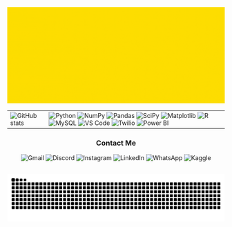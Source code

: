 <img src="images/profile1.gif" alt="Hello I'm Ashton" />

<table align="center">
  <tr>
    <td>
      <img src="https://github-readme-stats.vercel.app/api?username=asegnibo&count_private=true&show_icons=true&theme=gruvbox_light&include_all_commits=true" alt="GitHub stats" width="800"/>
    </td>
    <td>
      <img src="https://img.shields.io/badge/python-3670A0?style=for-the-badge&logo=python&logoColor=ffdd54" alt="Python"/>
      <img src="https://img.shields.io/badge/numpy-%23013243.svg?style=for-the-badge&logo=numpy&logoColor=white" alt="NumPy"/>
      <img src="https://img.shields.io/badge/pandas-%23150458.svg?style=for-the-badge&logo=pandas&logoColor=white" alt="Pandas"/>
      <img src="https://img.shields.io/badge/SciPy-%230C55A5.svg?style=for-the-badge&logo=scipy&logoColor=white" alt="SciPy"/>
      <img src="https://img.shields.io/badge/Matplotlib-%23ffffff.svg?style=for-the-badge&logo=Matplotlib&logoColor=black" alt="Matplotlib"/>
      <img src="https://img.shields.io/badge/r-%23276DC3.svg?style=for-the-badge&logo=r&logoColor=white" alt="R"/>
      <img src="https://img.shields.io/badge/mysql-4479A1.svg?style=for-the-badge&logo=mysql&logoColor=white" alt="MySQL"/>
      <img src="https://img.shields.io/badge/Visual%20Studio%20Code-0078d7.svg?style=for-the-badge&logo=visual-studio-code&logoColor=white" alt="VS Code"/>
      <img src="https://img.shields.io/badge/Twilio-F22F46?style=for-the-badge&logo=Twilio&logoColor=white" alt="Twilio"/>
      <img src="https://img.shields.io/badge/power_bi-F2C811?style=for-the-badge&logo=powerbi&logoColor=black" alt="Power BI"/>
    </td>
  </tr>
</table>



<!-- tutorial: https://github.com/anuraghazra/github-readme-stats/blob/master/docs/readme_pt-BR.md --> 
<!--![Anurag's GitHub stats](https://github-readme-stats.vercel.app/api?username=asegnibo&count_private=true&show_icons=true&theme=gotham&include_all_commits=true)-->
<!--[Top Langs](https://github-readme-stats.vercel.app/api/top-langs/?username=asegnibo&layout=compact)"-->

<!--![Python](https://img.shields.io/badge/python-3670A0?style=for-the-badge&logo=python&logoColor=ffdd54)
![NumPy](https://img.shields.io/badge/numpy-%23013243.svg?style=for-the-badge&logo=numpy&logoColor=white)
![Pandas](https://img.shields.io/badge/pandas-%23150458.svg?style=for-the-badge&logo=pandas&logoColor=white)
![SciPy](https://img.shields.io/badge/SciPy-%230C55A5.svg?style=for-the-badge&logo=scipy&logoColor=%white)
![Matplotlib](https://img.shields.io/badge/Matplotlib-%23ffffff.svg?style=for-the-badge&logo=Matplotlib&logoColor=black)
![R](https://img.shields.io/badge/r-%23276DC3.svg?style=for-the-badge&logo=r&logoColor=white)
![MySQL](https://img.shields.io/badge/mysql-4479A1.svg?style=for-the-badge&logo=mysql&logoColor=white)
![Visual Studio Code](https://img.shields.io/badge/Visual%20Studio%20Code-0078d7.svg?style=for-the-badge&logo=visual-studio-code&logoColor=white)
![Twilio](https://img.shields.io/badge/Twilio-F22F46?style=for-the-badge&logo=Twilio&logoColor=white)
![Power Bi](https://img.shields.io/badge/power_bi-F2C811?style=for-the-badge&logo=powerbi&logoColor=black)-->      
<h3 align="center">
  <strong>Contact Me</strong><br/>
</h3> 

<p align="center">
  <a href="mailto:ashton.segnibo@usp.br" style="text-decoration: none;"><img src="https://img.shields.io/badge/Gmail-D14836?style=for-the-badge&logo=gmail&logoColor=white" alt="Gmail"/></a>  <a href="https://discord.gg/7xRF7qRZ" style="text-decoration: none;"><img src="https://img.shields.io/badge/Discord-%235865F2.svg?style=for-the-badge&logo=discord&logoColor=white" alt="Discord"/></a>  <a href="https://instagram.com/asegnibo" style="text-decoration: none;"><img src="https://img.shields.io/badge/Instagram-%23E4405F.svg?style=for-the-badge&logo=Instagram&logoColor=white" alt="Instagram"/></a>  <a href="https://www.linkedin.com/in/asegnibo/" style="text-decoration: none;"><img src="https://img.shields.io/badge/linkedin-%230077B5.svg?style=for-the-badge&logo=linkedin&logoColor=white" alt="LinkedIn"/></a>  <a href="https://wa.me/5511947761508" style="text-decoration: none;"><img src="https://img.shields.io/badge/WhatsApp-25D366?style=for-the-badge&logo=whatsapp&logoColor=white" alt="WhatsApp"/></a>  <a href="https://www.kaggle.com/asegnibo" style="text-decoration: none;"><img src="https://img.shields.io/badge/Kaggle-035a7d?style=for-the-badge&logo=kaggle&logoColor=white" alt="Kaggle"/></a>
</p>

##

<picture>
  <source media="(prefers-color-scheme: dark)" srcset="https://raw.githubusercontent.com/asegnibo/asegnibo/output/github-contribution-grid-snake-dark.svg">
  <source media="(prefers-color-scheme: light)" srcset="https://raw.githubusercontent.com/asegnibo/asegnibo/output/github-contribution-grid-snake.svg">
  <img alt="github contribution grid snake animation" src="https://raw.githubusercontent.com/asegnibo/asegnibo/output/github-contribution-grid-snake.svg">
</picture>

<!--[![Readme Card](https://github-readme-stats.vercel.app/api/pin/?username=asegnibo&repo=bot_guitar_flash)](https://github.com/asegnibo/bot_guitar_flash)-->
